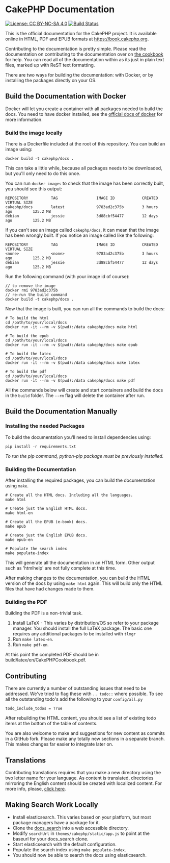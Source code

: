 CakePHP Documentation
=====================

[![License: CC BY-NC-SA 4.0](https://img.shields.io/badge/License-CC%20BY--NC--SA%204.0-lightgreen.svg)](https://creativecommons.org/licenses/by-nc-sa/4.0/)
[![Build Status](https://img.shields.io/travis/cakephp/docs/3.0.svg?style=flat-square)](https://travis-ci.org/cakephp/docs)

This is the official documentation for the CakePHP project. It is available
online in HTML, PDF and EPUB formats at https://book.cakephp.org.

Contributing to the documentation is pretty simple. Please read the
documentation on contributing to the documentation over on [the
cookbook](https://book.cakephp.org/3.0/en/contributing/documentation.html) for
help. You can read all of the documentation within as its just in plain text
files, marked up with ReST text formatting.

There are two ways for building the documentation: with Docker, or by installing
the packages directly on your OS.

Build the Documentation with Docker
-----------------------------------

Docker will let you create a container with all packages needed to build the
docs. You need to have docker installed, see the [official docs of
docker](https://docs.docker.com/mac/started/) for more information.

### Build the image locally ###

There is a Dockerfile included at the root of this repository. You can build
an image using:

    docker build -t cakephp/docs .

This can take a little while, because all packages needs to be downloaded, but
you'll only need to do this once.

You can run `docker images` to check that the image has been correctly built,
you should see this output:

```
REPOSITORY          TAG                 IMAGE ID            CREATED             VIRTUAL SIZE
cakephp/docs        latest              9783ad2c375b        3 hours ago         125.2 MB
debian              jessie              3d88cbf54477        12 days ago         125.2 MB
```

If you can't see an image called `cakephp/docs`, it can mean that the image has
been wrongly built. If you notice an image called <none> like the following:

```
REPOSITORY          TAG                 IMAGE ID            CREATED             VIRTUAL SIZE
<none>              <none>              9783ad2c375b        3 hours ago         125.2 MB
debian              jessie              3d88cbf54477        12 days ago         125.2 MB
```

Run the following command (with your image id of course):

    // to remove the image
    docker rmi 9783ad2c375b
    // re-run the build command
    docker build -t cakephp/docs .

Now that the image is built, you can run all the commands to build the docs:

    # To build the html
    cd /path/to/your/local/docs
    docker run -it --rm -v $(pwd):/data cakephp/docs make html

    # To build the epub
    cd /path/to/your/local/docs
    docker run -it --rm -v $(pwd):/data cakephp/docs make epub

    # To build the latex
    cd /path/to/your/local/docs
    docker run -it --rm -v $(pwd):/data cakephp/docs make latex

    # To build the pdf
    cd /path/to/your/local/docs
    docker run -it --rm -v $(pwd):/data cakephp/docs make pdf

All the commands below will create and start containers and build the docs in
the `build` folder. The `--rm` flag will delete the container after run.

Build the Documentation Manually
--------------------------------

### Installing the needed Packages ###

To build the documentation you'll need to install dependencies using:

    pip install -r requirements.txt

*To run the pip command, python-pip package must be previously installed.*

### Building the Documentation ###

After installing the required packages, you can build the documentation using
`make`.

    # Create all the HTML docs. Including all the languages.
    make html

    # Create just the English HTML docs.
    make html-en

    # Create all the EPUB (e-book) docs.
    make epub

    # Create just the English EPUB docs.
    make epub-en

    # Populate the search index
    make populate-index

This will generate all the documentation in an HTML form. Other output such as
'htmlhelp' are not fully complete at this time.

After making changes to the documentation, you can build the HTML version of the
docs by using `make html` again.  This will build only the HTML files that have
had changes made to them.

### Building the PDF ###

Building the PDF is a non-trivial task.

1. Install LaTeX - This varies by distribution/OS so refer to your package
   manager. You should install the full LaTeX package. The basic one requires
   any additional packages to be installed with `tlmgr`
2. Run `make latex-en`.
3. Run `make pdf-en`.

At this point the completed PDF should be in build/latex/en/CakePHPCookbook.pdf.

Contributing
------------

There are currently a number of outstanding issues that need to be addressed.
We've tried to flag these with `.. todo::` where possible. To see all the
outstanding todo's add the following to your `config/all.py`

    todo_include_todos = True

After rebuilding the HTML content, you should see a list of existing todo items
at the bottom of the table of contents.

You are also welcome to make and suggestions for new content as commits in a
GitHub fork. Please make any totally new sections in a separate branch. This
makes changes far easier to integrate later on.

Translations
------------

Contributing translations requires that you make a new directory using the two
letter name for your language. As content is translated, directories mirroring
the English content should be created with localized content. For more info,
please,
[click here](https://book.cakephp.org/3.0/en/contributing/documentation.html#new-translation-language).

Making Search Work Locally
--------------------------

* Install elasticsearch. This varies based on your platform, but most
  package managers have a package for it.
* Clone the [docs_search](https://github.com/cakephp/docs_search) into a
  web accessible directory.
* Modify `searchUrl` in `themes/cakephp/static/app.js` to point at the
  baseurl for your docs_search clone.
* Start elasticsearch with the default configuration.
* Populate the search index using `make populate-index`.
* You should now be able to search the docs using elasticsearch.
